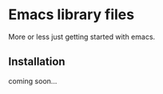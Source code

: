 # Emacs library files

More or less just getting started with emacs.

## Installation
coming soon...